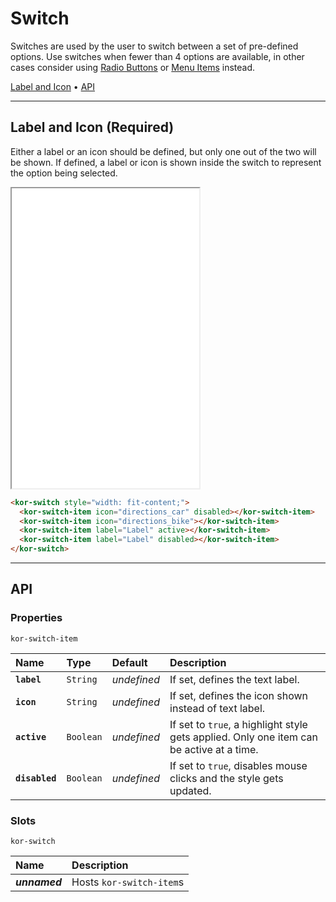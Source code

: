 # Switch

Switches are used by the user to switch between a set of pre-defined options. Use switches when fewer than 4 options are available, in other cases consider using [Radio Buttons](components/radio-button) or [Menu Items](components/menu-item) instead.

[Label and Icon](components/switch#label-and-icon) • [API](components/switch#api)

---

## Label and Icon (Required)

Either a label or an icon should be defined, but only one out of the two will be shown. If defined, a label or icon is shown inside the switch to represent the option being selected.

<iframe src="./assets/docs/components/switch/label-and-icon.html" height="480px"></iframe>

```html
<kor-switch style="width: fit-content;">
  <kor-switch-item icon="directions_car" disabled></kor-switch-item>
  <kor-switch-item icon="directions_bike"></kor-switch-item>
  <kor-switch-item label="Label" active></kor-switch-item>
  <kor-switch-item label="Label" disabled></kor-switch-item>
</kor-switch>
```

---

## API

### Properties

`kor-switch-item`

| Name | Type | Default | Description |
| :-- | :-- | :-- | :-- |
| **`label`** | `String` | _undefined_ | If set, defines the text label. |
| **`icon`** | `String` | _undefined_ | If set, defines the icon shown instead of text label. |
| **`active`** | `Boolean` | _undefined_ | If set to `true`, a highlight style gets applied. Only one item can be active at a time. |
| **`disabled`** | `Boolean` | _undefined_ | If set to `true`, disables mouse clicks and the style gets updated. |

### Slots

`kor-switch`

| Name | Description |
| :-- | :-- |
| **_unnamed_** | Hosts `kor-switch-item`s |